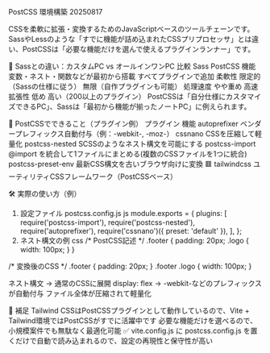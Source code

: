 PostCSS 環境構築 20250817

CSSを柔軟に拡張・変換するためのJavaScriptベースのツールチェーンです。 
SassやLessのような「すでに機能が詰め込まれたCSSプリプロセッサ」とは違い、PostCSSは「必要な機能だけを選んで使えるプラグインランナー」です。

🔌 Sassとの違い：カスタムPC vs オールインワンPC
比較	    Sass	                               PostCSS
機能	    変数・ネスト・関数などが最初から搭載	すべてプラグインで追加
柔軟性	    限定的（Sassの仕様に従う）	           無限（自作プラグインも可能）
処理速度	やや重め	                            高速
拡張性	    低め	                              高い（200以上のプラグイン）
PostCSSは「自分仕様にカスタマイズできるPC」、Sassは「最初から機能が揃ったノートPC」に例えられます。

🧩 PostCSSでできること（プラグイン例）
プラグイン	            機能
autoprefixer	    ベンダープレフィックス自動付与（例：-webkit-, -moz-）
cssnano	            CSSを圧縮して軽量化
postcss-nested	    SCSSのようなネスト構文を可能にする
postcss-import	    @import を統合して1ファイルにまとめる(複数のCSSファイルを1つに統合)
postcss-preset-env	最新CSS構文を古いブラウザ向けに変換
🟥 tailwindcss	    ユーティリティCSSフレームワーク（PostCSSベース）

🛠️ 実際の使い方（例）
1. 設定ファイル postcss.config.js
js
module.exports = {
  plugins: [
    require('postcss-import'),
    require('postcss-nested'),
    require('autoprefixer'),
    require('cssnano')({ preset: 'default' }),
  ],
};
2. ネスト構文の例
css
/* PostCSS記述 */
.footer {
  padding: 20px;
  .logo {
    width: 100px;
  }
}

/* 変換後のCSS */
.footer {
  padding: 20px;
}
.footer .logo {
  width: 100px;
}

ネスト構文 → 通常のCSSに展開
display: flex → -webkit-などのプレフィックスが自動付与
ファイル全体が圧縮されて軽量化

🌱 補足
Tailwind CSSはPostCSSプラグインとして動作しているので、Vite + Tailwind環境ではPostCSSがすでに活躍中です
必要な機能だけを選べるので、小規模案件でも無駄なく最適化可能
✅ vite.config.js に postcss.config.js を置くだけで自動で読み込まれるので、設定の再現性と保守性が高い

